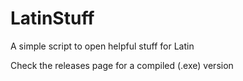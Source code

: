# LatinStuff

A simple script to open helpful stuff for Latin

Check the releases page for a compiled (.exe) version
